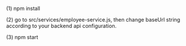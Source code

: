 (1) npm install

(2) go to src/services/employee-service.js, then change baseUrl string according to your backend api configuration.

(3) npm start